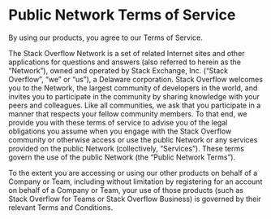 # Public Network Terms of Service

By using our products, you agree to our Terms of Service.

The Stack Overflow Network is a set of related Internet sites and other applications for questions and answers \(also referred to herein as the “Network”\), owned and operated by Stack Exchange, Inc. \(“Stack Overflow”, “we” or “us”\), a Delaware corporation. Stack Overflow welcomes you to the Network, the largest community of developers in the world, and invites you to participate in the community by sharing knowledge with your peers and colleagues. Like all communities, we ask that you participate in a manner that respects your fellow community members. To that end, we provide you with these terms of service to advise you of the legal obligations you assume when you engage with the Stack Overflow community or otherwise access or use the public Network or any services provided on the public Network \(collectively, “Services”\). These terms govern the use of the public Network \(the “Public Network Terms”\).

To the extent you are accessing or using our other products on behalf of a Company or Team, including without limitation by registering for an account on behalf of a Company or Team, your use of those products \(such as Stack Overflow for Teams or Stack Overflow Business\) is governed by their relevant Terms and Conditions.




